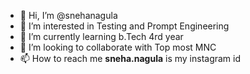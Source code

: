 - 👋 Hi, I’m @snehanagula
- 👀 I’m interested in Testing and Prompt Engineering
- 🌱 I’m currently learning b.Tech 4rd year
- 💞️ I’m looking to collaborate with Top most MNC
- 📫 How to reach me __sneha.nagula__ is my instagram id

<!---
snehanagula/snehanagula is a ✨ special ✨ repository because its `README.md` (this file) appears on your GitHub profile.
You can click the Preview link to take a look at your changes.
--->

